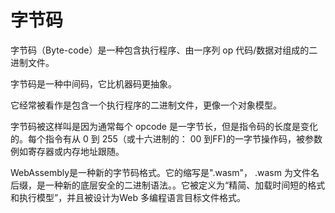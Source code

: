 # 字节码

字节码（Byte-code）是一种包含执行程序、由一序列 op 代码/数据对组成的二进制文件。


字节码是一种中间码，它比机器码更抽象。

它经常被看作是包含一个执行程序的二进制文件，更像一个对象模型。

字节码被这样叫是因为通常每个 opcode 是一字节长，但是指令码的长度是变化的。每个指令有从 0 到 255（或十六进制的： 00 到FF)的一字节操作码，被参数例如寄存器或内存地址跟随。


WebAssembly是一种新的字节码格式。它的缩写是".wasm"， .wasm 为文件名后缀，是一种新的底层安全的二进制语法。。它被定义为“精简、加载时间短的格式和执行模型”，并且被设计为Web 多编程语言目标文件格式。 
